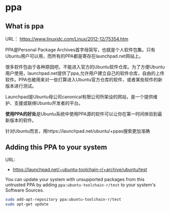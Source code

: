 # ppa

## What is ppa

URL： https://www.linuxidc.com/Linux/2012-12/75354.htm

PPA是Personal Package Archives首字母简写，也就是个人软件包集。只有Ubuntu用户可以用，而所有的PPA都是寄存在launchpad.net网站上。

很多软件包由于各种原因吧，不能进入官方的Ubuntu软件仓库。为了方便Ubuntu用户使用，launchpad.net提供了ppa,允许用户建立自己的软件仓库，自由的上传软件。PPA也被用来对一些打算进入Ubuntu官方仓库的软件，或者某些软件的新版本进行测试。

Launchpad是Ubuntu母公司canonical有限公司所架设的网站，是一个提供维护、支援或联络Ubuntu开发者的平台。

**使用PPA的好处**是Ubuntu系统中使用PPA源的软件可以让你在第一时间体验到最新版本的软件。

针对Ubuntu而言，用https://launchpad.net/ubuntu/+ppas搜索更加准确

## Adding this PPA to your system

URL:

- https://launchpad.net/~ubuntu-toolchain-r/+archive/ubuntu/test

You can update your system with unsupported packages from this untrusted PPA by adding `ppa:ubuntu-toolchain-r/test` to your system's Software Sources.

```bash
sudo add-apt-repository ppa:ubuntu-toolchain-r/test
sudo apt-get update
```

